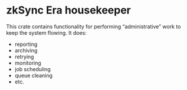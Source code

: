 # zkSync Era housekeeper

This crate contains functionality for performing “administrative” work to keep the system flowing. It does:

- reporting
- archiving
- retrying
- monitoring
- job scheduling
- queue cleaning
- etc.
